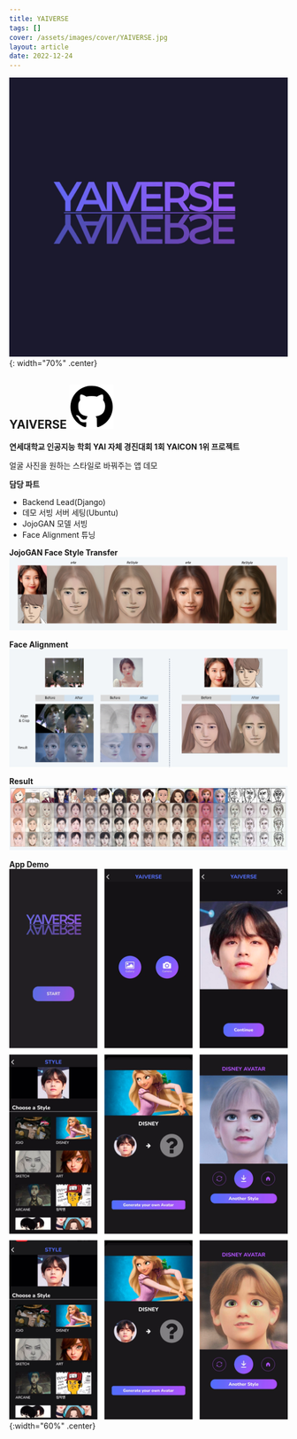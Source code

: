 ```yaml
---
title: YAIVERSE
tags: []
cover: /assets/images/cover/YAIVERSE.jpg
layout: article
date: 2022-12-24
---
```

![](../assets/images/cover/YAIVERSE.jpg){: width="70%" .center}


## YAIVERSE  [<img src="/assets/images/github-40.svg">](https://github.com/devch1013/YAIVERSE)

**연세대학교 인공지능 학회 YAI 자체 경진대회 1회 YAICON 1위 프로젝트**

얼굴 사진을 원하는 스타일로 바꿔주는 앱 데모

**담당 파트**
* Backend Lead(Django)
* 데모 서빙 서버 세팅(Ubuntu)
* JojoGAN 모델 서빙
* Face Alignment 튜닝

**JojoGAN Face Style Transfer**  
![](../assets/images/Pasted%20image%2020240305212751.png)

**Face Alignment**  
![](../assets/images/Pasted%20image%2020240305212826.png)

**Result**  
![](../assets/images/Pasted%20image%2020240305212844.png)


**App Demo**   
![](../assets/images/YAIVERSE-demo.png){:width="60%" .center}